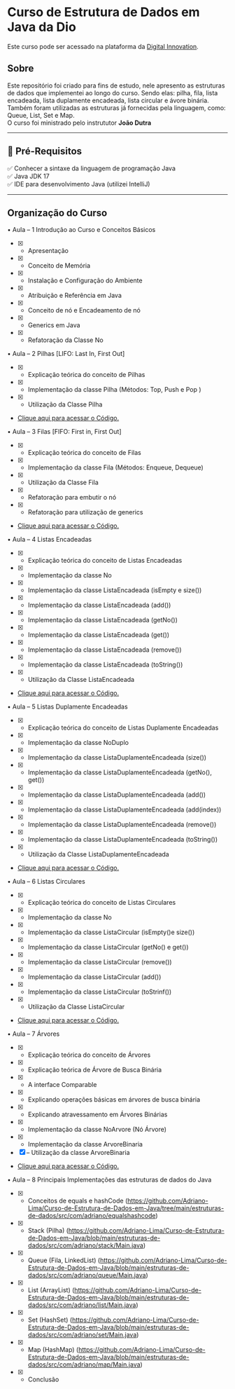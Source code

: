 # Curso de Estrutura de Dados em Java da Dio
Este curso pode ser acessado na plataforma da [Digital Innovation](https://www.dio.me/).

## Sobre 

Este repositório foi criado para fins de estudo, nele apresento as estruturas de dados que implementei ao longo do curso. Sendo elas: pilha, fila, lista encadeada, lista duplamente encadeada, lista circular e ávore binária. Também foram utilizadas as estruturas já fornecidas pela linguagem, como: Queue, List, Set e Map.
<br>
O curso foi ministrado pelo instrututor <b>João Dutra</b>

---

## 🛑 Pré-Requisitos
<p>
✅ Conhecer a sintaxe da linguagem de programação Java<br>
✅ Java JDK 17<br>
✅ IDE para desenvolvimento Java (utilizei IntelliJ)<br>
</p>

---

## Organização do Curso

• Aula – 1 Introdução ao Curso e Conceitos Básicos

- [x] - Apresentação
- [x] - Conceito de Memória
- [x] - Instalação e Configuração do Ambiente
- [x] - Atribuição e Referência em Java
- [x] - Conceito de nó e Encadeamento de nó
- [x] - Generics em Java
- [x] - Refatoração da Classe No

• Aula – 2 Pilhas [LIFO: Last In, First Out]

- [x] - Explicação teórica do conceito de Pilhas
- [x] - Implementação da classe Pilha (Métodos: Top, Push e Pop )
- [x] - Utilização da Classe Pilha

- [Clique aqui para acessar o Código.](https://github.com/Adriano-Lima/Curso-de-Estrutura-de-Dados-em-Java/tree/main/estruturas-de-dados/src/com/adriano/pilha)

• Aula – 3 Filas [FIFO: First in, First Out]

- [x] - Explicação teórica do conceito de Filas
- [x] - Implementação da classe Fila (Métodos: Enqueue, Dequeue)
- [x] - Utilização da Classe Fila
- [x] - Refatoração para embutir o nó
- [x] - Refatoração para utilização de generics

- [Clique aqui para acessar o Código.](https://github.com/Adriano-Lima/Curso-de-Estrutura-de-Dados-em-Java/tree/main/estruturas-de-dados/src/com/adriano/fila)

• Aula – 4 Listas Encadeadas

- [x] - Explicação teórica do conceito de Listas Encadeadas
- [x] - Implementação da classe No
- [x] - Implementação da classe ListaEncadeada (isEmpty e size())
- [x] - Implementação da classe ListaEncadeada (add())
- [x] - Implementação da classe ListaEncadeada (getNo())
- [x] - Implementação da classe ListaEncadeada (get())
- [x] - Implementação da classe ListaEncadeada (remove())
- [x] - Implementação da classe ListaEncadeada (toString())
- [x] - Utilização da Classe ListaEncadeada

- [Clique aqui para acessar o Código.](https://github.com/Adriano-Lima/Curso-de-Estrutura-de-Dados-em-Java/tree/main/estruturas-de-dados/src/com/adriano/lista/encadeada)

• Aula – 5 Listas Duplamente Encadeadas

- [x] - Explicação teórica do conceito de Listas Duplamente Encadeadas
- [x] - Implementação da classe NoDuplo
- [x] - Implementação da classe ListaDuplamenteEncadeada (size())
- [x] - Implementação da classe ListaDuplamenteEncadeada (getNo(), get())
- [x] - Implementação da classe ListaDuplamenteEncadeada (add())
- [x] - Implementação da classe ListaDuplamenteEncadeada (add(index))
- [x] - Implementação da classe ListaDuplamenteEncadeada (remove())
- [x] - Implementação da classe ListaDuplamenteEncadeada (toString())
- [x] - Utilização da Classe ListaDuplamenteEncadeada

- [Clique aqui para acessar o Código.](https://github.com/Adriano-Lima/Curso-de-Estrutura-de-Dados-em-Java/tree/main/estruturas-de-dados/src/com/adriano/listaduplamenteencadeada)

• Aula – 6 Listas Circulares

- [x] - Explicação teórica do conceito de Listas Circulares
- [x] - Implementação da classe No
- [x] - Implementação da classe ListaCircular (isEmpty()e size())
- [x] - Implementação da classe ListaCircular (getNo() e get())
- [x] - Implementação da classe ListaCircular (remove())
- [x] - Implementação da classe ListaCircular (add())
- [x] - Implementação da classe ListaCircular (toStrinf())
- [x] - Utilização da Classe ListaCircular

- [Clique aqui para acessar o Código.](https://github.com/Adriano-Lima/Curso-de-Estrutura-de-Dados-em-Java/tree/main/estruturas-de-dados/src/com/adriano/listacircular)

• Aula – 7 Árvores

- [x] - Explicação teórica do conceito de Árvores
- [x] - Explicação teórica de Árvore de Busca Binária
- [x] - A interface Comparable
- [x] - Explicando operações básicas em árvores de busca binária
- [x] - Explicando atravessamento em Árvores Binárias
- [x] - Implementação da classe NoArvore (Nó Árvore)
- [x] - Implementação da classe ArvoreBinaria
- [x] – Utilização da classe ArvoreBinaria

- [Clique aqui para acessar o Código.](https://github.com/Adriano-Lima/Curso-de-Estrutura-de-Dados-em-Java/tree/main/estruturas-de-dados/src/com/adriano/arvorebinaria)

• Aula – 8 Principais Implementações das estruturas de dados do Java

- [x] - Conceitos de equals e hashCode (https://github.com/Adriano-Lima/Curso-de-Estrutura-de-Dados-em-Java/tree/main/estruturas-de-dados/src/com/adriano/equalshashcode)
- [x] - Stack (Pilha) (https://github.com/Adriano-Lima/Curso-de-Estrutura-de-Dados-em-Java/blob/main/estruturas-de-dados/src/com/adriano/stack/Main.java)
- [x] - Queue (Fila, LinkedList) (https://github.com/Adriano-Lima/Curso-de-Estrutura-de-Dados-em-Java/blob/main/estruturas-de-dados/src/com/adriano/queue/Main.java)
- [x] - List (ArrayList) (https://github.com/Adriano-Lima/Curso-de-Estrutura-de-Dados-em-Java/blob/main/estruturas-de-dados/src/com/adriano/list/Main.java)
- [x] - Set (HashSet) (https://github.com/Adriano-Lima/Curso-de-Estrutura-de-Dados-em-Java/blob/main/estruturas-de-dados/src/com/adriano/set/Main.java)
- [x] - Map (HashMap) (https://github.com/Adriano-Lima/Curso-de-Estrutura-de-Dados-em-Java/blob/main/estruturas-de-dados/src/com/adriano/map/Main.java)
- [x] - Conclusão